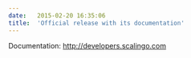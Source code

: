 ```yaml
---
date:	2015-02-20 16:35:06
title:	'Official release with its documentation'
---
```


Documentation: http://developers.scalingo.com

